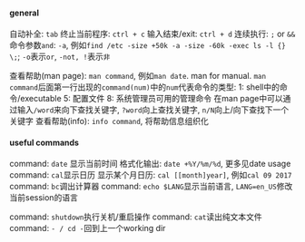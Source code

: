 #### general
自动补全: `tab`
终止当前程序: `ctrl + c`
输入结束/exit: `ctrl + d`
连续执行: `;` or `&&`
命令参数`and`: `-a`, 例如`find /etc -size +50k -a -size -60k -exec ls -l {} \;`; `-o`表示`or`, `-not, !`表示`非`

查看帮助(man page): `man command`, 例如`man date`. man for manual.
	`man command`后面第一行出现的`command(num)`中的`num`代表命令的类型:
		1: shell中的命令/executable
		5: 配置文件
		8: 系统管理员可用的管理命令
	在man page中可以通过输入`/word`来向下查找关键字, `?word`向上查找关键字, `n/N`向上/向下查找下一个关键字
查看帮助(info): `info command`, 将帮助信息组织化

#### useful commands
command: `date` 显示当前时间
	格式化输出: `date +%Y/%m/%d`, 更多见date usage
command: `cal`显示日历
	显示某个月日历: `cal [[month]year]`, 例如`cal 09 2017`
command: `bc`调出计算器
command: `echo $LANG`显示当前语言, `LANG=en_US`修改当前session的语言

command: `shutdown`执行关机/重启操作
command: `cat`读出纯文本文件
command: `- / cd -`回到上一个working dir
